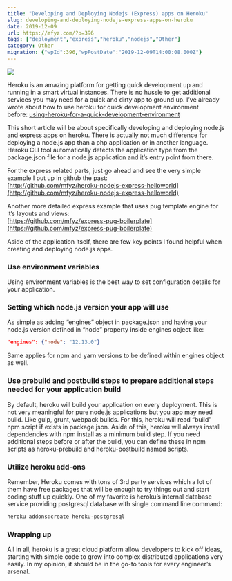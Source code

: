 ```yaml
---
title: "Developing and Deploying Nodejs (Express) apps on Heroku"
slug: developing-and-deploying-nodejs-express-apps-on-heroku
date: 2019-12-09
url: https://mfyz.com/?p=396
tags: ["deployment","express","heroku","nodejs","Other"]
category: Other
migration: {"wpId":396,"wpPostDate":"2019-12-09T14:00:08.000Z"}
---
```


![](/images/archive/en/2019/12/spacex-OHOU-5UVIYQ-unsplash.jpg)

Heroku is an amazing platform for getting quick development up and running in a smart virtual instances. There is no hussle to get additional services you may need for a quick and dirty app to ground up. I’ve already wrote about how to use heroku for quick development environment before: [using-heroku-for-a-quick-development-environment](/using-heroku-for-a-quick-development-environment/)

This short article will be about specifically developing and deploying node.js and express apps on heroku. There is actually not much difference for deploying a node.js app than a php application or in another language. Heroku CLI tool automatically detects the application type from the package.json file for a node.js application and it’s entry point from there.

For the express related parts, just go ahead and see the very simple example I put up in github the past:  
[http://github.com/mfyz/heroku-nodejs-express-helloworld](http://github.com/mfyz/heroku-nodejs-express-helloworld)

Another more detailed express example that uses pug template engine for it’s layouts and views:  
[https://github.com/mfyz/express-pug-boilerplate](https://github.com/mfyz/express-pug-boilerplate)

Aside of the application itself, there are few key points I found helpful when creating and deploying node.js apps. 

### Use environment variables

Using environment variables is the best way to set configuration details for your application.

### Setting which node.js version your app will use

As simple as adding “engines” object in package.json and having your node.js version defined in “node” property inside engines object like:  

```json
"engines": {"node": "12.13.0"}
```

Same applies for npm and yarn versions to be defined within engines object as well.

### Use prebuild and postbuild steps to prepare additional steps needed for your application build

By default, heroku will build your application on every deployment. This is not very meaningful for pure node.js applications but you app may need build. Like gulp, grunt, webpack builds. For this, heroku will read “build” npm script if exists in package.json. Aside of this, heroku will always install dependencies with npm install as a minimum build step. If you need additional steps before or after the build, you can define these in npm scripts as heroku-prebuild and heroku-postbuild named scripts.

### Utilize heroku add-ons

Remember, Heroku comes with tons of 3rd party services which a lot of them have free packages that will be enough to try things out and start coding stuff up quickly. One of my favorite is heroku’s internal database service providing postgresql database with single command line command:  

```sh
heroku addons:create heroku-postgresql
```

### Wrapping up

All in all, heroku is a great cloud platform allow developers to kick off ideas, starting with simple code to grow into complex distributed applications very easily. In my opinion, it should be in the go-to tools for every engineer’s arsenal.